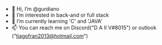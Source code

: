 - 👋 Hi, I’m @gurdiano
- 👀 I’m interested in back-and or full stack
- 🌱 I’m currently learning 'C' and 'JAVA'
- 📫 You can reach me on Discord("D A II V#8015") or outlook ("tiagofran2013@hotmail.com")
